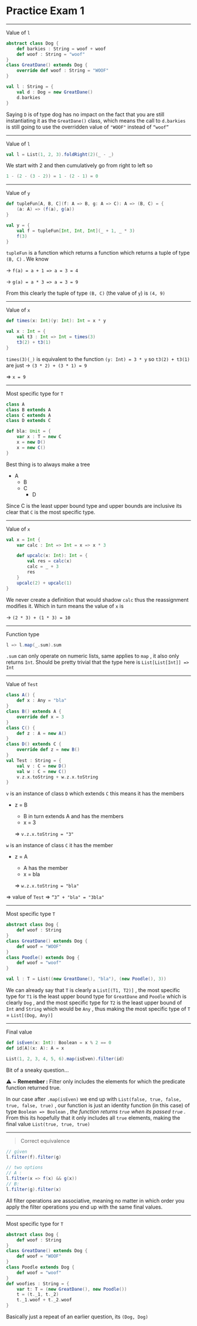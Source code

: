 # Practice Exam 1

---

Value of `l` 

```scala
abstract class Dog {
	def barkies : String = woof + woof
	def woof : String = "woof"
}
class GreatDane() extends Dog {
	override def woof : String = "WOOF"
}

val l : String = {
	val d : Dog = new GreatDane()
	d.barkies
}
```

Saying `D` is of type dog has no impact on the fact that you are still instantiating it as the `GreatDane()` class, which means the call to `d.barkies` is still going to use the overridden value of `"WOOF"` instead of `“woof”`

---

 Value of `l` 

```scala
val l = List(1, 2, 3).foldRight(2)(_ - _)
```

We start with 2 and then cumulatively go from right to left so 

```scala
1 - (2 - (3 - 2)) = 1 - (2 - 1) = 0
```

---

Value of `y` 

```scala
def tupleFun[A, B, C](f: A => B, g: A => C): A => (B, C) = {
	(a: A) => (f(a), g(a))
}

val y = {
	val f = tupleFun[Int, Int, Int](_ + 1, _ * 3)
	f(3)
}
```

`tupleFun` is a function which returns a function which returns a tuple of type `(B, C)` . We know 

→ `f(a) = a + 1 => a = 3 = 4`

→ `g(a) = a * 3 => a = 3 = 9`

From this clearly the tuple of type `(B, C)` (the value of `y`) is `(4, 9)`

---

Value of `x`

```scala
def times(x: Int)(y: Int): Int = x * y

val x : Int = {
	val t3 : Int => Int = times(3)
	t3(2) + t3(1)
}
```

`times(3)(_)` is equivalent to the function `(y: Int) = 3 * y` so `t3(2) + t3(1)` are just 
→ `(3 * 2) + (3 * 1) = 9`

⇒ `x = 9`

---

Most specific type for `T`

```scala
class A 
class B extends A
class C extends A
class D extends C

def bla: Unit = {
	var x : T = new C
	x = new D()
	x = new C()
}
```

Best thing is to always make a tree 

- A
    - B
    - C
        - D

Since C is the least upper bound type and upper bounds are inclusive its clear that `C` is the most specific type.

---

Value of `x`

```scala
val x = Int {
	var calc : Int => Int = x => x * 3

	def upcalc(x: Int): Int = {
		val res = calc(x)
		calc = _ + 3
		res
	}
	upcalc(2) + upcalc(1)
}
```

We never create a definition that would shadow `calc` thus the reassignment modifies it. Which in turn means the value of `x` is 

→ `(2 * 3) + (1 * 3) = 10`

---

Function type

```scala
l => l.map(_.sum).sum
```

`.sum` can only operate on numeric lists, same applies to `map` , it also only returns `Int`. Should be pretty trivial that the type here is `List[List[Int]] => Int`

---

Value of `Test`

```scala
class A() {
	def x : Any = "bla"
}
class B() extends A {
	override def x = 3 
}
class C() {
	def z : A = new A()
}
class D() extends C {
	override def z = new B()
}
val Test : String = {
	val v : C = new D()
	val w : C = new C()
	v.z.x.toString + w.z.x.toString
}
```

`v` is an instance of class `D` which extends `C` this means it has the members 

- z = B
    - B in turn extends A and has the members
    - x = 3
    
    ⇒ `v.z.x.toString = "3"`
    

`w` is an instance of class `C` it has the member 

- z = A
    - A has the member
    - x = bla
    
    ⇒ `w.z.x.toString = "bla"`
    

⇒ value of `Test` ⇒ `“3” + "bla" = "3bla"`

---

Most specific type `T` 

```scala
abstract class Dog {
	def woof : String
}
class GreatDane() extends Dog {
	def woof = "WOOF"
}
class Poodle() extends Dog {
	def woof = "woof"
}

val l : T = List((new GreatDane(), "bla"), (new Poodle(), 3))
```

We can already say that `T` is clearly a `List[(T1, T2)]` , the most specific type for `T1` is the least upper bound type for `GreatDane` and `Poodle` which is clearly `Dog` , and the most specific type for `T2` is the least upper bound of `Int` and `String` which would be `Any` , thus making the most specific type of `T` = `List[(Dog, Any)]`

---

Final value 

```scala
def isEven(x: Int): Boolean = x % 2 == 0
def id[A](x: A): A = x 

List(1, 2, 3, 4, 5, 6).map(isEven).filter(id)
```

Bit of a sneaky question…

⚠️ ~ **********************Remember :********************** Filter only includes the elements for which the predicate function returned true.

In our case after `.map(isEven)` we end up with `List(false, true, false, true, false, true)` , our function is just an identity function (in this case) of type `Boolean => Boolean` , *the function returns `true` when its passed `true` .* From this its hopefully that it only includes all `true` elements, making the final value `List(true, true, true)`

---

> Correct equivalence
> 

```scala
// given 
l.filter(f).filter(g)

// two options 
// A :
l.filter(x => f(x) && g(x))
// B: 
l.filter(g).filter(x)
```

All filter operations are associative, meaning no matter in which order you apply the filter operations you end up with the same final values. 

---

Most specific type for `T`

```scala
abstract class Dog {
	def woof : String
}
class GreatDane() extends Dog {
	def woof = "WOOF"
}
class Poodle extends Dog {
	def woof = "woof"
}
def woofies : String = {
	var t: T = (new GreatDane(), new Poodle())
	t = (t._1, t._2)
	t._1.woof + t._2.woof
}
```

Basically just a repeat of an earlier question, its `(Dog, Dog)`